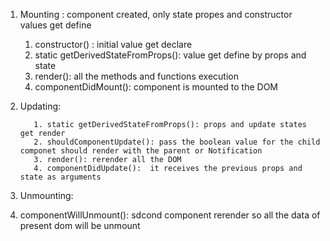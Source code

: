 1. Mounting : component created, only state propes and constructor values get define 
    1. constructor()  : initial value get declare
    2. static getDerivedStateFromProps():  value get define by props and state
    3. render():  all the methods and functions execution
    4. componentDidMount(): component is mounted to the DOM 



2. Updating: 

          1. static getDerivedStateFromProps(): props and update states get render
          2. shouldComponentUpdate(): pass the boolean value for the child componet should render with the parent or Notification
          3. render(): rerender all the DOM 
          4. componentDidUpdate():  it receives the previous props and state as arguments

3. Unmounting:

1. componentWillUnmount():  sdcond component rerender so all the data of present dom will be unmount

